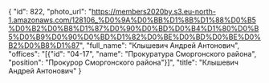 {
    "id": 822,
    "photo_url": "https://members2020by.s3.eu-north-1.amazonaws.com/128106_%D0%9A%D0%BB%D1%8B%D1%88%D0%B5%D0%B2%D0%B8%D1%87%D0%90%D0%BD%D0%B4%D1%80%D0%B5%D0%B9%D0%90%D0%BD%D1%82%D0%BE%D0%BD%D0%BE%D0%B2%D0%B8%D1%87",
    "full_name": "Клышевич Андрей Антонович",
    "offices": "[{\"id\": \"04-17\", \"name\": \"Прокуратура Сморгонского района\", \"position\": \"Прокурор Сморгонского района\"}]",
    "title": "Клышевич Андрей Антонович"
}
